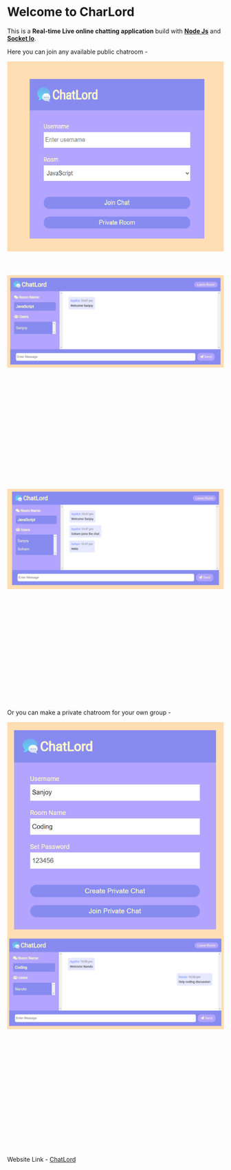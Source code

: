 # Welcome to CharLord

This is a **Real-time Live online chatting application** build with **[Node Js](https://nodejs.org/en/docs/)** and **[Socket Io](https://socket.io/docs/v4/)**.

Here you can join any available public chatroom -

<div align="center" style="height: 30rem">
  <img alt="Demo" src="./images/public_join_room.png" />
</div>
</br>
<div align="center" style="height: 30rem">
  <img alt="Demo" src="./images/public_chat_room.png" />
</div>
</br>
<div align="center" style="height: 30rem">
  <img alt="Demo" src="./images/public_messaging.png" />
</div>
</br>

Or you can make a private chatroom for your own group -

<div align="center" style="height: 30rem">
  <img alt="Demo" src="./images/private_join_room.png" />
</div>
</br>
<div align="center" style="height: 30rem">
  <img alt="Demo" src="./images/private_chat_room.png" />
</div>
</br>

Website Link - [ChatLord](https://live-messaging-app.herokuapp.com/)

